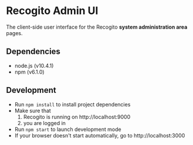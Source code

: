 # Recogito Admin UI

The client-side user interface for the Recogito __system administration area__ pages.

## Dependencies

- node.js (v10.4.1)
- npm (v6.1.0)

## Development

- Run `npm install` to install project dependencies
- Make sure that 
  1. Recogito is running on http://localhost:9000
  2. you are logged in
- Run `npm start` to launch development mode
- If your browser doesn't start automatically, go to http://localhost:3000

